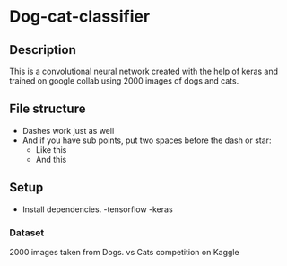 # Dog-cat-classifier
## Description
This is a convolutional neural network created with the help of keras and trained on google collab using 2000 images of dogs and cats.
## File structure
- Dashes work just as well
- And if you have sub points, put two spaces before the dash or star:
  - Like this
  - And this
## Setup
- Install dependencies.
  -tensorflow
  -keras
### Dataset 
2000 images taken from Dogs. vs Cats competition on Kaggle
